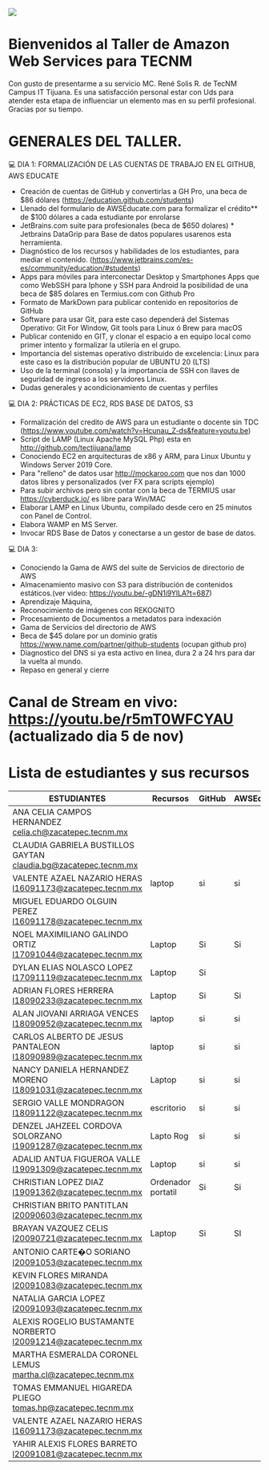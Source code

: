 ![](https://thewealthmosaic.s3.amazonaws.com/media/Logo_Amazon_Web_Services_2.png)

# Bienvenidos al Taller de Amazon Web Services para TECNM
Con gusto de presentarme  a su servicio MC. René Solis R. de TecNM Campus IT Tijuana. Es una satisfacción personal estar con Uds para atender esta etapa de influenciar un elemento mas en su perfil profesional. Gracias por su tiempo.

# GENERALES DEL TALLER.

💻 DIA 1: FORMALIZACIÓN DE LAS CUENTAS DE TRABAJO EN EL GITHUB, AWS EDUCATE
- Creación de cuentas de GitHub y convertirlas a GH Pro, una beca de $86 dólares (https://education.github.com/students)
- Llenado del formulario de AWSEducate.com para formalizar el crédito** de $100 dólares a cada estudiante por enrolarse 
- JetBrains.com suite para profesionales (beca de $650 dolares) * Jetbrains DataGrip para Base de datos populares usarenos esta herramienta.
- Diagnóstico de los recursos y habilidades de los estudiantes, para mediar el contenido. (https://www.jetbrains.com/es-es/community/education/#students)
- Apps para móviles para interconectar Desktop y Smartphones Apps que como WebSSH para Iphone y SSH para Android la posibilidad de una beca de $85 dolares en Termius.com con Github Pro
- Formato de MarkDown para publicar contenido en repositorios de GitHub
- Software para usar Git, para este caso dependerá del Sistemas Operativo:  Git For Window, Git tools para Linux ó Brew para macOS
- Publicar contenido en GIT, y clonar el espacio a en equipo local como primer intento y formalizar la utilería en el grupo.
- Importancia del sistemas operativo distribuido de excelencia: Linux para este caso es la distribución popular de UBUNTU 20 (LTS)
- Uso de la terminal (consola) y la importancia de SSH con llaves de seguridad de ingreso a los servidores Linux.
- Dudas generales y acondicionamiento de cuentas y perfiles

💻 DIA 2: PRÁCTICAS DE EC2, RDS BASE DE DATOS, S3
- Formalización del credito de AWS para un estudiante o docente sin TDC (https://www.youtube.com/watch?v=Hcunau_Z-ds&feature=youtu.be)
- Script de LAMP (Linux Apache MySQL Php) esta en http://github.com/tectijuana/lamp
- Conociendo EC2 en arquitecturas de x86 y ARM, para Linux Ubuntu y Windows Server 2019 Core.
- Para "relleno" de datos usar http://mockaroo.com que nos dan 1000 datos libres y personalizados (ver FX para scripts ejemplo)
- Para subir archivos pero sin contar con la beca de TERMIUS usar https://cyberduck.io/ es libre para Win/MAC
- Elaborar LAMP en Linux Ubuntu, compilado desde cero en 25 minutos con Panel de Control.
- Elabora WAMP en MS Server.
- Invocar RDS Base de Datos y conectarse a un gestor de base de datos.


💻  DIA 3: 
- Conociendo la Gama de AWS del suite de Servicios de directorio de AWS
- Almacenamiento masivo con S3 para distribución de contenidos estáticos.(ver video: https://youtu.be/-gDN1i9YlLA?t=687)
- Aprendizaje Máquina,
- Reconocimiento de imágenes con REKOGNITO
- Procesamiento de Documentos a metadatos para indexación
- Gama de Servicios del directorio de AWS
- Beca de $45 dolare por un dominio gratis https://www.name.com/partner/github-students (ocupan github pro)
- Diagnostico del DNS si ya esta activo en linea, dura 2 a 24 hrs para dar la vuelta al mundo.
- Repaso en general y cierre

	
# Canal de Stream en vivo:  https://youtu.be/r5mT0WFCYAU (actualizado dia 5 de nov)


# Lista de estudiantes y sus recursos

| ESTUDIANTES                                                       	|  Recursos 	|  GitHub 	|  AWSEducate 	|  JetBrains 	|   	|
|-------------------------------------------------------------------	|---	|---	|---	|---	|---	|
| ANA CELIA CAMPOS HERNANDEZ <celia.ch@zacatepec.tecnm.mx>          	|   	|   	|   	|   	|   	|
| CLAUDIA GABRIELA BUSTILLOS GAYTAN <claudia.bg@zacatepec.tecnm.mx> 	|   	|   	|   	|   	|   	|
| VALENTE AZAEL NAZARIO HERAS <l16091173@zacatepec.tecnm.mx>        	|   laptop	|   si	|    si |   	si|   	|si
| MIGUEL EDUARDO OLGUIN PEREZ <l16091178@zacatepec.tecnm.mx>        	|   	|   	|   	|   	|   	|
| NOEL MAXIMILIANO GALINDO ORTIZ <l17091044@zacatepec.tecnm.mx>     	|Laptop   	|  Si 	|Si   	|Si   	|   	|Si
| DYLAN ELIAS NOLASCO LOPEZ <l17091119@zacatepec.tecnm.mx>          	|Laptop   	|  Si 	|   	|Si   	|   	|Si
| ADRIAN FLORES HERRERA <l18090233@zacatepec.tecnm.mx>              	|Laptop |  Si 	|  Si 	|  Si 	|   Si	|        
| ALAN JIOVANI ARRIAGA VENCES <l18090952@zacatepec.tecnm.mx>        	|laptop   	| si  	|   si	|   si	|   	|si
| CARLOS ALBERTO DE JESUS PANTALEON <l18090989@zacatepec.tecnm.mx>  	|  laptop 	|  si 	| si  	|  si 	|   	|si
| NANCY DANIELA HERNANDEZ MORENO <l18091031@zacatepec.tecnm.mx>     	|    Laptop	|  si	|   si	|   si	| 
| SERGIO VALLE MONDRAGON <l18091122@zacatepec.tecnm.mx>             	|escritorio  	|  si 	|   si	|   si	|   	|si
| DENZEL JAHZEEL CORDOVA SOLORZANO <l19091287@zacatepec.tecnm.mx>   	|  Lapto Rog   	| si  	| si  	|  si 	|
| ADALID ANTUA FIGUEROA VALLE <l19091309@zacatepec.tecnm.mx>        	|   	Laptop  |   si  |    si |   si	|   	   	
| CHRISTIAN LOPEZ DIAZ <l19091362@zacatepec.tecnm.mx>               	|   Ordenador portatil	|  Si	|   Si	|   si	| si  	|
| CHRISTIAN BRITO PANTITLAN <l20090603@zacatepec.tecnm.mx>          	|   	|   	|   	|   	|   	|
| BRAYAN VAZQUEZ CELIS <l20090721@zacatepec.tecnm.mx>               	|   Laptop	|   Si	|  SI 	|  Si	|   Si	|
| ANTONIO CARTE�O SORIANO <l20091053@zacatepec.tecnm.mx>            	|   	|   	|   	|   	|   	|
| KEVIN FLORES MIRANDA <l20091083@zacatepec.tecnm.mx>               	|   	|   	|   	|   	|   	|
| NATALIA GARCIA LOPEZ <l20091093@zacatepec.tecnm.mx>               	|   	|   	|   	|   	|   	|
| ALEXIS ROGELIO BUSTAMANTE NORBERTO <l20091214@zacatepec.tecnm.mx> 	|   	|   	|   	|   	|   	|
| MARTHA ESMERALDA CORONEL LEMUS <martha.cl@zacatepec.tecnm.mx>     	|   	|   	|   	|   	|   	|
| TOMAS EMMANUEL HIGAREDA PLIEGO <tomas.hp@zacatepec.tecnm.mx>      	|   	|   	|   	|   	|   	|
| VALENTE AZAEL NAZARIO HERAS  <l16091173@zacatepec.tecnm.mx>      	|   	|   	|   	|   	|   	|
| YAHIR ALEXIS FLORES BARRETO <l20091081@zacatepec.tecnm.mx>      	|   	|   	|   	|   	|   	|

